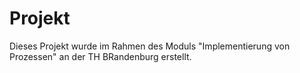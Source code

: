 # Projekt

Dieses Projekt wurde im Rahmen des Moduls "Implementierung von Prozessen" an der TH BRandenburg erstellt.
